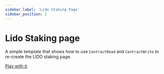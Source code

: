```yaml
---
sidebar_label: 'Lido Staking Page'
sidebar_position: 2
---
```


# Lido Staking page

A simple template that shows how to use `ContractRead` and `ContractWrite` to re-create the LIDO staking page.

[Play with it](https://build.musedao.io/editor?template=lido_staking).